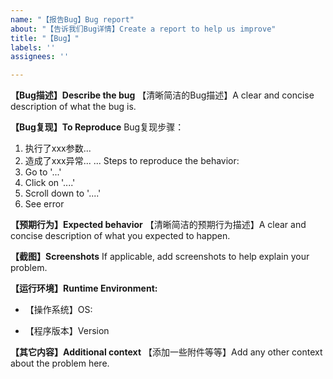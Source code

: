 ```yaml
---
name: "【报告Bug】Bug report"
about: "【告诉我们Bug详情】Create a report to help us improve"
title: "【Bug】"
labels: ''
assignees: ''

---
```


**【Bug描述】Describe the bug**
【清晰简洁的Bug描述】A clear and concise description of what the bug is.

**【Bug复现】To Reproduce**
Bug复现步骤：
1. 执行了xxx参数...
2. 造成了xxx异常...
...
Steps to reproduce the behavior:
1. Go to '...'
2. Click on '....'
3. Scroll down to '....'
4. See error

**【预期行为】Expected behavior**
【清晰简洁的预期行为描述】A clear and concise description of what you expected to happen.

**【截图】Screenshots**
If applicable, add screenshots to help explain your problem.

**【运行环境】Runtime Environment:**
 - 【操作系统】OS:
<!-- Windows可执行：chcp 65001 && systeminfo | findstr /C:"OS Name" /C:"OS Version" -->
<!-- Linux可执行：cat /etc/os-release -->
 - 【程序版本】Version

**【其它内容】Additional context**
【添加一些附件等等】Add any other context about the problem here.
